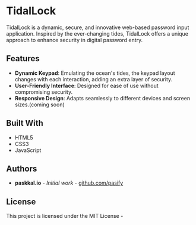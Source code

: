 # TidalLock

TidalLock is a dynamic, secure, and innovative web-based password input application. Inspired by the ever-changing tides, TidalLock offers a unique approach to enhance security in digital password entry.

## Features

- **Dynamic Keypad**: Emulating the ocean's tides, the keypad layout changes with each interaction, adding an extra layer of security.
- **User-Friendly Interface**: Designed for ease of use without compromising security.
- **Responsive Design**: Adapts seamlessly to different devices and screen sizes.(coming soon)

## Built With

- HTML5
- CSS3
- JavaScript

## Authors

- **paskkal.io** - _Initial work_ - [github.com/pasify](#)

## License

This project is licensed under the MIT License -
